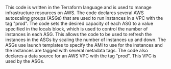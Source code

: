 This code is written in the Terraform language and is used to manage infrastructure resources on AWS. The code declares several AWS autoscaling groups (ASGs) that are used to run instances in a VPC with the tag "prod". The code sets the desired capacity of each ASG to a value specified in the locals block, which is used to control the number of instances in each ASG. This allows the code to be used to refresh the instances in the ASGs by scaling the number of instances up and down. The ASGs use launch templates to specify the AMI to use for the instances and the instances are tagged with several metadata tags. The code also declares a data source for an AWS VPC with the tag "prod". This VPC is used by the ASGs.
